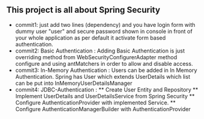 ## This project is all about Spring Security

*   commit1: just add two lines (dependency) and you have login form with dummy user "user" and secure password shown in console in front of your whole application as per default it activate form based authentication.
*   commit2: Basic Authentication : Adding Basic Authentication is just overriding method from WebSecurityConfigurerAdapter method configure and using antMatchers in order to allow and disable access.
*   commit3: In-Memory Authentication : Users can be added in In Memory Authentication. Spring has User which extends UserDetails which list can be put into InMemoryUserDetailsManager
*   commit4: JDBC-Authentication :
**  Create User Entity and Repository 
**  Implement UserDetails and UserDetailsService from Spring Security
**  Configure AuthenticationProvider with implemented Service.
**  Configure AuthenticationManagerBuilder with AuthenticationProvider